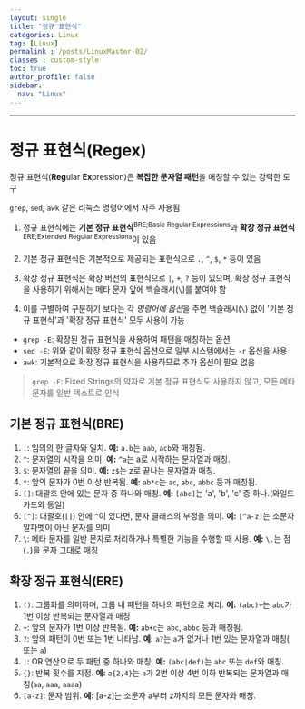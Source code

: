 ```yaml
---
layout: single
title: "정규 표현식"
categories: Linux
tag: [Linux]
permalink : /posts/LinuxMaster-02/
classes : custom-style
toc: true
author_profile: false
sidebar:
  nav: "Linux"
---
```


<hr>

# 정규 표현식(Regex)

정규 표현식(<b>Reg</b>ular <b>Ex</b>pression)은 **복잡한 문자열 패턴**을 매칭할 수 있는 강력한 도구

`grep`, `sed`, `awk` 같은 리눅스 명령어에서 자주 사용됨

1. 정규 표현식에는 **기본 정규 표현식**<sup>BRE;Basic Regular Expressions</sup>과 **확장 정규 표현식**<sup>ERE;Extended Regular Expressions</sup>이 있음

2. 기본 정규 표현식은 기본적으로 제공되는 표현식으로 `.`, `^`, `$`, `*` 등이 있음

3. 확장 정규 표현식은 확장 버전의 표현식으로 `|`, `+`, `?` 등이 있으며, 확장 정규 표현식을 사용하기 위해서는 메타 문자 앞에 백슬래시(`\`)를 붙여야 함

4. 이를 구별하여 구분하기 보다는 각 *명령어에 옵션*을 주면 백슬래시(`\`) 없이 '기본 정규 표현식'과 '확장 정규 표현식' 모두 사용이 가능

  - `grep -E`: 확장된 정규 표현식을 사용하여 패턴을 매칭하는 옵션
  - `sed -E`: 위와 같이 확장 정규 표현식 옵션으로 일부 시스템에서는 `-r` 옵션을 사용
  - `awk`: 기본적으로 확장 정규 표현식을 사용하므로 추가 옵션이 필요 없음
  > `grep -F`: Fixed Strings의 약자로 기본 정규 표현식도 사용하지 않고, 모든 메타 문자를 일반 텍스트로 인식

## 기본 정규 표현식(BRE)

1. `.`: 임의의 한 글자와 일치. <b>예:</b> `a.b`는 `aab`, `acb`와 매칭됨.
2. `^`: 문자열의 시작을 의미. <b>예:</b> `^a`는 a로 시작하는 문자열과 매칭.
3. `$`: 문자열의 끝을 의미. <b>예:</b> `z$`는 z로 끝나는 문자열과 매칭.
4. `*`: 앞의 문자가 0번 이상 반복됨. <b>예:</b> `ab*c`는 `ac`, `abc`, `abbc` 등과 매칭됨.
5. `[]`: 대괄호 안에 있는 문자 중 하나와 매칭. <b>예:</b> `[abc]`는 'a', 'b', 'c' 중 하나.(와일드카드와 동일)
6. `[^]`: 대괄호(`[]`) 안에 `^`이 있다면, 문자 클래스의 부정을 의미. <b>예:</b> `[^a-z]`는 소문자 알파벳이 아닌 문자를 의미
7. `\`: 메타 문자를 일반 문자로 처리하거나 특별한 기능을 수행할 때 사용. <b>예:</b> `\.`는 점(`.`)을 문자 그대로 매칭

## 확장 정규 표현식(ERE)

1. `()`: 그룹화를 의미하며, 그룹 내 패턴을 하나의 패턴으로 처리. <b>예:</b> `(abc)+`는 `abc`가 1번 이상 반복되는 문자열과 매칭
2. `+`: 앞의 문자가 1번 이상 반복됨. <b>예:</b> `ab+c`는 `abc`, `abbc` 등과 매칭됨.
3. `?`: 앞의 패턴이 0번 또는 1번 나타남. <b>예:</b> `a?`는 `a`가 없거나 1번 있는 문자열과 매칭(` ` 또는 `a`)
4. `|`: OR 연산으로 두 패턴 중 하나와 매칭. <b>예:</b> `(abc|def)`는 `abc` 또는 `def`와 매칭.
5. `{}`: 반복 횟수를 지정. <b>예:</b> `a{2,4}`는 `a`가 2번 이상 4번 이하 반복되는 문자열과 매칭(`aa`, `aaa`, `aaaa`) 
6. `[a-z]`: 문자 범위. <b>예:</b> [a-z]는 소문자 a부터 z까지의 모든 문자와 매칭.
